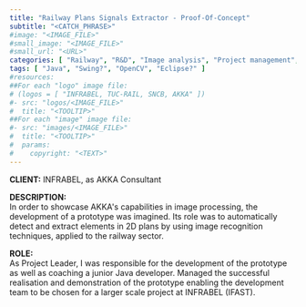 ```yaml
---
title: "Railway Plans Signals Extractor - Proof-Of-Concept"
subtitle: "<CATCH_PHRASE>"
#image: "<IMAGE_FILE>"
#small_image: "<IMAGE_FILE>"
#small_url: "<URL>"
categories: [ "Railway", "R&D", "Image analysis", "Project management", "Team management" ]
tags: [ "Java", "Swing?", "OpenCV", "Eclipse?" ]
#resources:
##For each "logo" image file:
# (logos = [ "INFRABEL, TUC-RAIL, SNCB, AKKA" ])
#- src: "logos/<IMAGE_FILE>"
#  title: "<TOOLTIP>"
##For each "image" image file:
#- src: "images/<IMAGE_FILE>"
#  title: "<TOOLTIP>"
#  params:
#    copyright: "<TEXT>"
---
```


<b>CLIENT:</b> INFRABEL, as AKKA Consultant<br>

<b>DESCRIPTION:</b><br>
In order to showcase AKKA's capabilities in image processing, the development of a prototype was imagined. Its role was to automatically detect and extract elements in 2D plans by using image recognition techniques, applied to the railway sector.

<b>ROLE:</b><br>
As Project Leader, I was responsible for the development of the prototype as well as coaching a junior Java developer.
Managed the successful realisation and demonstration of the prototype enabling the development team to be chosen for a larger scale project at INFRABEL (IFAST).
